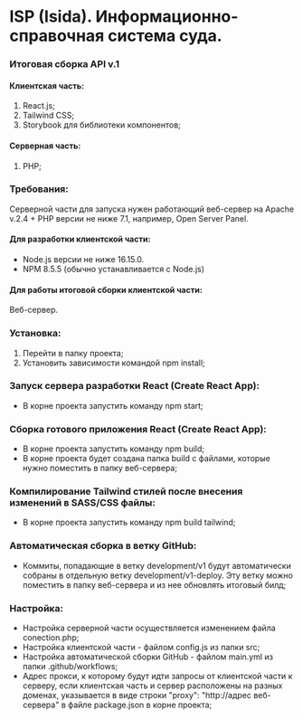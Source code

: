 # ISP (Isida). Информационно-справочная система суда.

### Итоговая сборка API v.1

#### Клиентская часть:

1. React.js;
2. Tailwind CSS;
3. Storybook для библиотеки компонентов;

#### Серверная часть:

1. PHP;

### Требования:

Серверной части для запуска нужен работающий веб-сервер на Apache v.2.4 + PHP версии не ниже 7.1, например, Open Server
Panel.

#### Для разработки клиентской части:

* Node.js версии не ниже 16.15.0.
* NPM 8.5.5 (обычно устанавливается с Node.js)

#### Для работы итоговой сборки клиентской части:

Веб-сервер.

### Установка:

1. Перейти в папку проекта;
2. Установить зависимости командой npm install;

### Запуск сервера разработки React (Create React App):

* В корне проекта запустить команду npm start;

### Сборка готового приложения React (Create React App):

* В корне проекта запустить команду npm build;
* В корне проекта будет создана папка build с файлами, которые нужно поместить в папку веб-сервера;

### Компилирование Tailwind стилей после внесения изменений в SASS/CSS файлы:

* В корне проекта запустить команду npm build tailwind;

### Автоматическая сборка в ветку GitHub:

* Коммиты, попадающие в ветку development/v1 будут автоматически собраны в отдельную ветку development/v1-deploy. Эту
  ветку можно поместить в папку веб-сервера и из нее обновлять итоговый билд;

### Настройка:

* Настройка серверной части осуществляется изменением файла conection.php;
* Настройка клиентской части - файлом config.js из папки src;
* Настройка автоматической сборки GitHub - файлом main.yml из папки .github/workflows;
* Адрес прокси, к которому будут идти запросы от клиентской части к серверу, если клиентская часть и сервер расположены
  на разных доменах, указывается в виде строки "proxy": "http://адрес веб-сервера" в файле package.json в корне проекта;